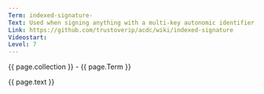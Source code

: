 ```yaml
---
Term: indexed-signature-
Text: Used when signing anything with a multi-key autonomic identifier, a verifier knows which of the multiple public keys was used
Link: https://github.com/trustoverip/acdc/wiki/indexed-signature 
Videostart: 
Level: 7
---
```


{{ page.collection }} - {{ page.Term }}

   {{ page.text }}

